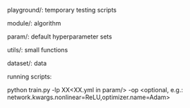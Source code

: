 playground/: temporary testing scripts

module/: algorithm

param/: default hyperparameter sets

utils/: small functions

dataset/: data

running scripts:

python train.py -lp XX<XX.yml in param/> -op <optional, e.g.: network.kwargs.nonlinear=ReLU,optimizer.name=Adam>
